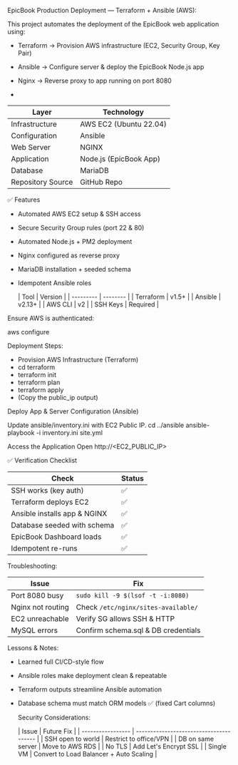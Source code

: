 

EpicBook Production Deployment — Terraform + Ansible (AWS):



This project automates the deployment of the EpicBook web application using:

- Terraform → Provision AWS infrastructure (EC2, Security Group, Key Pair)

- Ansible → Configure server & deploy the EpicBook Node.js app

- Nginx → Reverse proxy to app running on port 8080
- 

  | Layer             | Technology             |
| ----------------- | ---------------------- |
| Infrastructure    | AWS EC2 (Ubuntu 22.04) |
| Configuration     | Ansible                |
| Web Server        | NGINX                  |
| Application       | Node.js (EpicBook App) |
| Database          | MariaDB                |
| Repository Source | GitHub Repo            |


✅ Features

- Automated AWS EC2 setup & SSH access

- Secure Security Group rules (port 22 & 80)

- Automated Node.js + PM2 deployment

- Nginx configured as reverse proxy

- MariaDB installation + seeded schema

- Idempotent Ansible roles

  | Tool      | Version  |
| --------- | -------- |
| Terraform | v1.5+    |
| Ansible   | v2.13+   |
| AWS CLI   | v2       |
| SSH Keys  | Required |

Ensure AWS is authenticated:

aws configure

Deployment Steps:
- Provision AWS Infrastructure (Terraform)
- cd terraform
- terraform init
- terraform plan
- terraform apply
- (Copy the public_ip output)

Deploy App & Server Configuration (Ansible)

Update ansible/inventory.ini with EC2 Public IP.
cd ../ansible
ansible-playbook -i inventory.ini site.yml

Access the Application
Open 
http://<EC2_PUBLIC_IP>

✅ Verification Checklist


| Check                        | Status |
| ---------------------------- | ------ |
| SSH works (key auth)         | ✅      |
| Terraform deploys EC2        | ✅      |
| Ansible installs app & NGINX | ✅      |
| Database seeded with schema  | ✅      |
| EpicBook Dashboard loads     | ✅      |
| Idempotent re-runs           | ✅      |


Troubleshooting:


| Issue             | Fix                                 |
| ----------------- | ----------------------------------- |
| Port 8080 busy    | `sudo kill -9 $(lsof -t -i:8080)`   |
| Nginx not routing | Check `/etc/nginx/sites-available/` |
| EC2 unreachable   | Verify SG allows SSH & HTTP         |
| MySQL errors      | Confirm schema.sql & DB credentials |

Lessons & Notes:

- Learned full CI/CD-style flow

- Ansible roles make deployment clean & repeatable

- Terraform outputs streamline Ansible automation

- Database schema must match ORM models ✅ (fixed Cart columns)
  

  Security Considerations:
  
  | Issue             | Future Fix                              |
| ----------------- | --------------------------------------- |
| SSH open to world | Restrict to office/VPN                  |
| DB on same server | Move to AWS RDS                         |
| No TLS            | Add Let's Encrypt SSL                   |
| Single VM         | Convert to Load Balancer + Auto Scaling |


  





